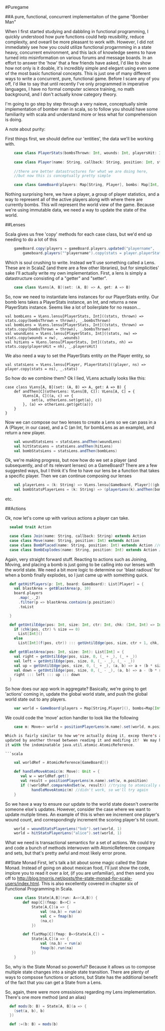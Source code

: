 #Puregame


##A pure, functional, concurrent implementaiton of the game "Bomber Man"

When I first started studying and dabbling in functional programming, I quickly understood how pure functions could help reusibility, reduce complexity, and ovearll
be more pleasant to work with.  However, I did not immediately see how you could utilize functional progarmming in a state heavy, concurrent environment, and this
lack of knowledge seems to have turned into misinformation on various forums and message boards.  In an effort to answer the 'how' that a few friends have asked, I'd 
like to show how not only is it doable, it's incredibly simple and elegant using even some of the most basic functional concepts.  This is just one of many different
ways to write a concurrent, pure, functional game.   Before I scare any of you off, I'd like to say that until recently I've only programmed in imperative languages,
I have no formal computer science training, no math background, and I don't actually know category theory.  

I'm going to go step by step through a very naieve, conceptually simle implementation of bomber man in scala, so to follow you should have some familiarity with scala
and understand more or less what for comprehension is doing. 

A note about purity: 

First things first, we should define our 'entities', the data we'll be working with. 

```scala
    case class PlayerStats(bombsThrown: Int, wounds: Int, playersHit: Int)
    
    case class Player(name: String, callback: String, position: Int, stats: PlayerStats)
    
    //there are better datastructures for what we are doing here, 
    //but now this is conceptually pretty simple

    case class GameBoard(players: Map[String, Player], bombs: Map[Int, Boolean])

```

Nothing surprising here, we have a player, a group of player statistics, and a way to represent all of the active players along with
where there are currently bombs.  This will represent the world view of the game.  Because we're using immutable data, we need a way to 
update the state of the world. 

##Lenses

Scala gives us free 'copy' methods for each case class, but we'd end up needing to do a lot of this
```scala
    gameBoard.copy(players = gameBoard.players.updated("playername", 
        gameboard.players(""playername").copy(stats = player.playerStats.copy(wounds = player.playerStats.wounds + 1))))
```

Which is soul crushing to write.  Instead we'll use something called a Lens.  These are in ScalaZ (and there are a few other libraries), but 
for simplicities' sake I'll actually write my own implementation.  First, a lens is simply a datastructure consisting of a "getter" and "setter".

```scala
    case class VLens[A, B](set: (A, B) => A, get: A => B)
```

So, now we need to instantiate lens instances for our PlayerStats entity.  Our bomb lens takes a PlayerStats instance, an Int, and returns a new PlayerStats
instance.  Seems like a lot of boilerplate for no reason... 

    val bombLens = VLens.lensu[PlayerStats, Int]((stats, thrown) => stats.copy(bombsThrown = thrown), _.bombsThrown)
    val bombLens = VLens.lensu[PlayerStats, Int]((stats, thrown) => stats.copy(bombsThrown = thrown), _.bombsThrown)
    val woundLens = VLens.lensu[PlayerStats, Int]((stats, nw) => stats.copy(wounds = nw), _.wounds)
    val hitLens = VLens.lensu[PlayerStats, Int]((stats, nh) => stats.copy(playersHit = nh), _.playersHit)

We also need a way to set the PlayerStats entity *on* the Player entity, so 
    
    val statsLens = VLens.lensu[Player, PlayerStats]((player, ns) => player.copy(stats = ns), _.stats)

So how do we combine them? Ok I lied, VLens actually looks like this:

    case class VLens[A, B](set: (A, B) => A, get: A => B) {
        def andThen[C](otherLens: VLens[B, C]): VLens[A, C] = {
            VLens[A, C]((a, c) => {
                set(a, otherLens.set(get(a), c))
            }, (a) => otherLens.get(get(a)))
        }
    }

Now we can compose our two lenses to create a Lens so we can pass in a A (Player, in our case), and a C (an Int, for bombLens as an example), and return a new player. 

```scala
    val woundStatsLens = statsLens.andThen(woundLens)
    val hitStatsLens = statsLens.andThen(hitLens)
    val bombStatsLens = statsLens.andThen(bombLens)
```

Ok, we're making progress, but now how do we set a player (and subsequently, and of its relevant lenses) on a GameBoard? There are a few suggested ways, but I think it's
fine to have our lens be a function that takes a specific player.  Then we can continue composing our lenses


```scala
    val playerLens = (k: String) => VLens.lensu[GameBoard, Player]((gb, pl) => gb.copy(players = gb.players.updated(k, pl)), _.players(k))
    val bombStatsPlayerLens = (k: String) => (playerLens(k).andThen(bombStatsLens))
```
etc.





##Actions

Ok, now let's come up with various actions a player can take.

```scala
  sealed trait Action

  case class Join(name: String, callback: String) extends Action
  case class Move(name: String, position: Int) extends Action
  case class BombPlaced(name: String, position: Int) extends Action //name is the user who placed it
  case class BombExplodes(name: String, position: Int) extends Action //name is the user who placed it
```


Again, very straight forward stuff.  Reacting to actions such as Joining, Moving, and placing a bomb is just going to be calling into our lenses with the world state.
We need a bit more logic to determine our 'blast radious' for when a bomb finally explodes, so I just came up with something quick.  

```scala
  def getHitPlayers(p: Int, board: GameBoard): List[Player] = {
    val blastArea = getBlastArea(p, 10)
    board.players
      .map(_._2)
      .filter(p => blastArea.contains(p.position))
      .toList

  }

  def getUntilEdge(pos: Int, size: Int, ctr: Int, chk: (Int, Int) => Int, f: (Int, Int) => Int): List[Int] =
    if (chk(pos, ctr) % size == 0)
      List[Int]()
    else
      List[Int](f(pos, ctr)) ::: getUntilEdge(pos, size, ctr + 1, chk, f)

  def getBlastArea(pos: Int, size: Int): List[Int] = {
    val right = getUntilEdge(pos, size, 0, (_ + _), (_ + _))
    val left = getUntilEdge(pos, size, 0, (_ - _), (_ - _))
    val up = getUntilEdge(pos, size, 0, (_ + _), (a, b) => a + (b * size))
    val down = getUntilEdge(pos, size, 0, (_ - _), (a, b) => a - (b * size))
    right ::: left ::: up ::: down
  }
```

So how does our app work in aggregate?  Basically, we're going to get 'actions' coming in, update the global world state, and push
the global world state out to any players.  

```scala
    var world = GameBoard(players = Map[String,Player](), bombs=Map[Int, Boolean]()) //global in our example
```

We could code the 'move' action handler to look like the following

```scala
    case m: Move=> world = positionPlayerLens(m.name).set(world, m.position)

Which is fairly similar to how we're actually doing it, excep there's a problem.  Our game is concurrent. What happens if the world variable representing our Game State was
updated by another thread between reading it and modifing it?  We may have just wiped out someone else's changes, or vice versa.  Let's eliminate our global 'var' by replacing
it with the indominatable java.util.atomic.AtomicReference.  

```scala

    val worldRef = AtomicReference[GameBoard]()

    def handleMoveAtomic(m: Move): Unit = {
       val w = worldRef.get()
       val result = positionPlayerLens(m.name).set(w, m.position)
       if (!worldRef.compareAndSet(w, result)) //trying to atomically update
            handleMoveAtomic(m) //didn't work, so we'll try again
    }
```

So we have a way to ensure our update to the world state doesn't overwrite someone else's updates.  However, consider the case where we want to update mutiple times. 
An example of this is when we increment one player's wound count, and correspondingly increment the scoring player's hit count. 

```scala
    world = woundStatsPlayerLens("bob").set(world, 1)
    world = hitStatsPlayerLens("alice").set(world, 1) 
```
What we need is transactional semantics for a set of actions.  We could try and code a bunch of methods interwoven with AtomicReference compare and sets, but that's 
pretty awful and most likely error prone. 


##State Monad
First, let's talk a bit about some magic called the State Monad.
Instead of going on about mexican food, I'll just show the code, implore you to read it over a *lot*, (if you are unfamiliar), and
then send you off to http://blog.tmorris.net/posts/the-state-monad-for-scala-users/index.html. This is also excellently covered in 
chapter six of Functional Programming in Scala.

```scala
    case class State[A,B](run: A=>(A,B)) {
        def map[C](fmap: B=>C) = 
            State[A,C](a => {
                val (na,b) = run(a)
                val c = fmap(b)
                (na,c)
            })

        def flatMap[C](fmap: B=>State[A,C]) = 
            State[A,C](a => {
                val (na,b) = run(a)
                fmap(b).run(na)
            })
    }
```


So, why is the State Monad so powerful?   Because it allows us to compose multiple state changes into a single state transition.  There
are plenty of ways to compsose functions or actions, but State has the additional benefit of the fact that you can get a State from a Lens.


So, again, there were more omssisions regarding my Lens implementation. There's one more method (and an alias) 

```scala
  def mods(b: B) = State[A, B](a => {
    (set(a, b), b)
  })

  def :=(b: B) = mods(b)
```



